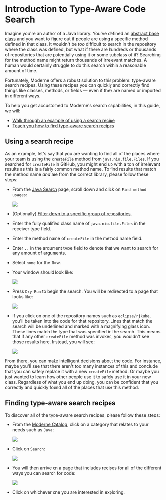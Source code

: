 # Introduction to Type-Aware Code Search

Imagine you're an author of a Java library. You've defined an [abstract base class](https://docs.oracle.com/javase/tutorial/java/IandI/abstract.html) and you want to figure out if people are using a specific method defined in that class. It wouldn't be _too_ difficult to search in the repository where the class was defined, but what if there are hundreds or thousands of repositories that are potentially using it or some subclass of it? Searching for the method name might return thousands of irrelevant matches. A human would certainly struggle to do this search within a reasonable amount of time.

Fortunately, Moderne offers a robust solution to this problem: type-aware search recipes. Using these recipes you can quickly and correctly find things like classes, methods, or fields — even if they are named or imported in different ways. 

To help you get accustomed to Moderne's search capabilities, in this guide, we will:
* [Walk through an example of using a search recipe](#using-a-search-recipe)
* [Teach you how to find type-aware search recipes](#finding-type-aware-search-recipes)

## Using a search recipe

As an example, let's say that you are wanting to find all of the places where your team is using the `createFile` method from `java.nio.file.Files`. If you searched for `createFile` in GitHub, you might end up with a ton of irrelevant results as this is a fairly common method name. To find results that match the method name _and_ are from the correct library, please follow these steps:

* From the [Java Search](https://public.moderne.io/catalog/org.openrewrite.java.search) page, scroll down and click on `Find method usages`:

    ![](../.gitbook/assets/find-method-usage-empty.png)

* (Optionally) [Filter down to a specific group of repositories](/references/managing-repository-groups.md#how-to-create-a-repository-group).

* Enter the fully qualified class name of `java.nio.file.Files` in the receiver type field.
* Enter the method name of `createFile` in the method name field.
* Enter `..` in the argument type field to denote that we want to search for any amount of arguments.
* Select `none` for the flow.
* Your window should look like: 

    ![](../.gitbook/assets/find-method-usage-eclipse.png)

* Press `Dry Run` to begin the search. You will be redirected to a page that looks like:

    ![](../.gitbook/assets/find-method-usage-results.png)

* If you click on one of the repository names such as `eclipse/rjkube`, you'll be taken into the code for that repository. Lines that match the search will be underlined and marked with a magnifying glass icon. These lines match the type that was specified in the search. This means that if any other `createFile` method was invoked, you wouldn't see those results here. Instead, you will see:

    ![](../.gitbook/assets/find-method-usage-result.png)

From there, you can make intelligent decisions about the code. For instance, maybe you'll see that there aren't too many instances of this and conclude that you can safely replace it with a new `createFile` method. Or maybe you just wanted to learn how other people use it to safely use it in your new class. Regardless of what you end up doing, you can be confident that you correctly and quickly found all of the places that use this method. 

## Finding type-aware search recipes

To discover all of the type-aware search recipes, please follow these steps:

* From the [Moderne Catalog](https://public.moderne.io/catalog), click on a category that relates to your needs such as `Java`:

    ![](../.gitbook/assets/moderne-catalog.png)

* Click on `Search`:

    ![](../.gitbook/assets/search-recipe-group.png)

* You will then arrive on a page that includes recipes for all of the different ways you can search for code:

    ![](../.gitbook/assets/search-recipe-examples.png)

* Click on whichever one you are interested in exploring. 
